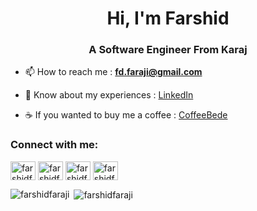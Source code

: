 <h1 align="center">Hi, I'm Farshid</h1>
<h3 align="center">A Software Engineer From Karaj</h3>

- 📫 How to reach me : **fd.faraji@gmail.com**

- 📄 Know about my experiences : [LinkedIn](https://www.linkedin.com/in/farshid-faraji-410382260/)

- ☕ If you wanted to buy me a coffee : [CoffeeBede](https://www.coffeebede.com/farshidfaraji)

<h3 align="left">Connect with me:</h3>
<p align="left">
<a href="https://twitter.com/fd.faraji" target="blank"><img align="center" src="https://raw.githubusercontent.com/rahuldkjain/github-profile-readme-generator/master/src/images/icons/Social/twitter.svg" alt="farshidfaraji" height="30" width="40" /></a>
<a href="https://www.linkedin.com/in/farshid-faraji-410382260/" target="blank"><img align="center" src="https://raw.githubusercontent.com/rahuldkjain/github-profile-readme-generator/master/src/images/icons/Social/linked-in-alt.svg" alt="farshidfaraji" height="30" width="40" /></a>
<a href="https://instagram.com/fd_arya" target="blank"><img align="center" src="https://raw.githubusercontent.com/rahuldkjain/github-profile-readme-generator/master/src/images/icons/Social/instagram.svg" alt="farshidfaraji" height="30" width="40" /></a>
<a href="https://t.me/fd_arya" target="blank"><img align="center" src="https://upload.wikimedia.org/wikipedia/commons/8/82/Telegram_logo.svg" alt="farshidfaraji" height="30" width="40" /></a>
</p>

<p><img align="left" src="https://github-readme-stats.vercel.app/api/top-langs?username=farshidfaraji&show_icons=true&locale=en&theme=dark&layout=compact" alt="farshidfaraji" /></p>

<p>&nbsp;<img align="center" src="https://github-readme-stats.vercel.app/api?username=farshidfaraji&theme=dark&show_icons=true&locale=en" alt="farshidfaraji" /></p>
